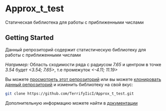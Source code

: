 # Approx_t_test
Статическая библиотека для работы с приближенными числами
## Getting Started
Данный репрозиторий содержит статистическую библиотеку для работы с приближенными числами

*Например:*
Область сходимости ряда с радиусом *7.65* и центром в точке *3.54* будет *<3.54; 7.65>*, т.е промежуток *<-4.11; 11.19>*



Вы можете [просмотреть этот репрозиторий](https://github.com/TerrifyIicI/Approx_t_test/tree/master/approx_t) или вы можете [клонировать данный репрозиторий](https://help.github.com/articles/cloning-a-repository/) и изменить библиотеку на свой вкус:

```bash
git clone https://github.com/TerrifyIicI/Approx_t_test.git
```

Дополнительную информацию можете найти в [документации](https://github.com/TerrifyIicI/Approx_t_test/blob/master/approx_t/rtf/refman.rtf) 


